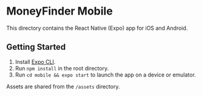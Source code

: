 # MoneyFinder Mobile

This directory contains the React Native (Expo) app for iOS and Android.

## Getting Started

1. Install [Expo CLI](https://docs.expo.dev/get-started/installation/).
2. Run `npm install` in the root directory.
3. Run `cd mobile && expo start` to launch the app on a device or emulator.

Assets are shared from the `/assets` directory.
